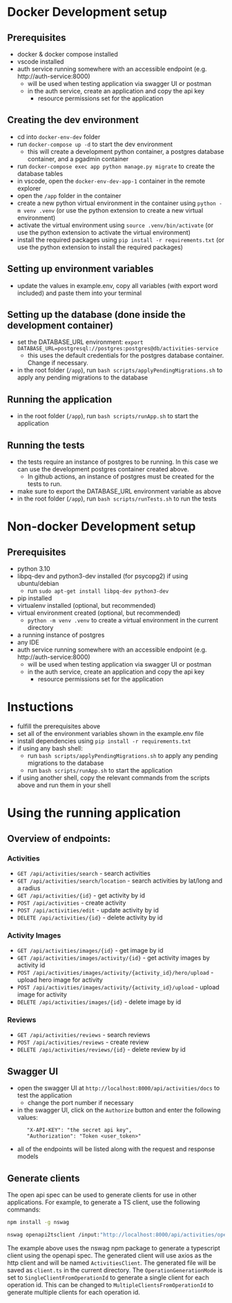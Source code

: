 
# Docker Development setup

## Prerequisites
- docker & docker compose installed
- vscode installed
- auth service running somewhere with an accessible endpoint (e.g. http://auth-service:8000)
   - will be used when testing application via swagger UI or postman
   - in the auth service, create an application and copy the api key 
      - resource permissions set for the application

## Creating the dev environment
- cd into `docker-env-dev` folder
- run `docker-compose up -d` to start the dev environment
   - this will create a development python container, a postgres database container, and a pgadmin container
- run `docker-compose exec app python manage.py migrate` to create the database tables
- in vscode, open the `docker-env-dev-app-1` container in the remote explorer
- open the `/app` folder in the container
- create a new python virtual environment in the container using `python -m venv .venv` (or use the python extension to create a new virtual environment)
- activate the virtual environment using `source .venv/bin/activate` (or use the python extension to activate the virtual environment)
- install the required packages using `pip install -r requirements.txt` (or use the python extension to install the required packages)

## Setting up environment variables
- update the values in example.env, copy all variables (with export word included) and paste them into your terminal


## Setting up the database  (done inside the development container)
- set the DATABASE_URL environment: `export DATABASE_URL=postgresql://postgres:postgres@db/activities-service` 
   - this uses the default credentials for the postgres database container. Change if necessary.
- in the root folder (`/app`), run `bash scripts/applyPendingMigrations.sh` to apply any pending migrations to the database

## Running the application
- in the root folder (`/app`), run `bash scripts/runApp.sh` to start the application

## Running the tests
- the tests require an instance of postgres to be running. In this case we can use the development postgres container created above.
   - In github actions, an instance of postgres must be created for the tests to run.
- make sure to export the DATABASE_URL environment variable as above
- in the root folder (`/app`), run `bash scripts/runTests.sh` to run the tests

# Non-docker Development setup

## Prerequisites
- python 3.10 
- libpq-dev and python3-dev installed (for psycopg2) if using ubuntu/debian
   - run `sudo apt-get install libpq-dev python3-dev`
- pip installed
- virtualenv installed (optional, but recommended)
- virtual environment created (optional, but recommended)
   - `python -m venv .venv` to create a virtual environment in the current directory
- a running instance of postgres
- any IDE
- auth service running somewhere with an accessible endpoint (e.g. http://auth-service:8000)
   - will be used when testing application via swagger UI or postman
   - in the auth service, create an application and copy the api key 
      - resource permissions set for the application

# Instuctions
- fulfill the prerequisites above
- set all of the environment variables shown in the example.env file
- install dependencies using `pip install -r requirements.txt`
- if using any bash shell:
   - run `bash scripts/applyPendingMigrations.sh` to apply any pending migrations to the database
   - run `bash scripts/runApp.sh` to start the application
- if using another shell, copy the relevant commands from the scripts above and run them in your shell


# Using the running application

## Overview of endpoints:

### Activities
- `GET /api/activities/search` - search activities
- `GET /api/activities/search/location` - search activities by lat/long and a radius
- `GET /api/activities/{id}` - get activity by id
- `POST /api/activities` - create activity
- `POST /api/activities/edit` - update activity by id
- `DELETE /api/activities/{id}` - delete activity by id

### Activity Images
- `GET /api/activities/images/{id}` - get image by id
- `GET /api/activities/images/activity/{id}` - get activity images by activity id
- `POST /api/activities/images/activity/{activity_id}/hero/upload` - upload hero image for activity
- `POST /api/activities/images/activity/{activity_id}/upload` - upload image for activity
- `DELETE /api/activities/images/{id}` - delete image by id

### Reviews
- `GET /api/activities/reviews` - search reviews
- `POST /api/activities/reviews` - create review
- `DELETE /api/activities/reviews/{id}` - delete review by id

## Swagger UI

- open the swagger UI at `http://localhost:8000/api/activities/docs` to test the application
   - change the port number if necessary
- in the swagger UI, click on the `Authorize` button and enter the following values:
   ```
      "X-API-KEY": "the secret api key",
      "Authorization": "Token <user_token>"
   ```   
- all of the endpoints will be listed along with the request and response models

## Generate clients

The open api spec can be used to generate clients for use in other applications. For example, to generate a TS client, use the following commands:
```bash
npm install -g nswag

nswag openapi2tsclient /input:"http://localhost:8000/api/activities/openapi.json" /output:client.ts /template:Axios /className:ActivitiesClient /OperationGenerationMode:SingleClientFromOperationId 
```

The example above uses the nswag npm package to generate a typescript client using the openapi spec. The generated client will use axios as the http client and will be named `ActivitiesClient`. The generated file will be saved as `client.ts` in the current directory. The `OperationGenerationMode` is set to `SingleClientFromOperationId` to generate a single client for each operation id. This can be changed to `MultipleClientsFromOperationId` to generate multiple clients for each operation id.